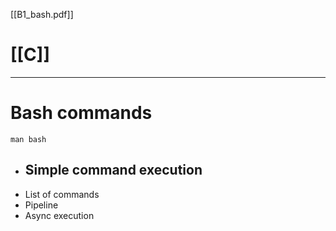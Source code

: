 [[B1_bash.pdf]]

# [[C]]
---
# Bash commands
`man bash`
- Simple command execution
	- 
- List of commands
- Pipeline
- Async execution

